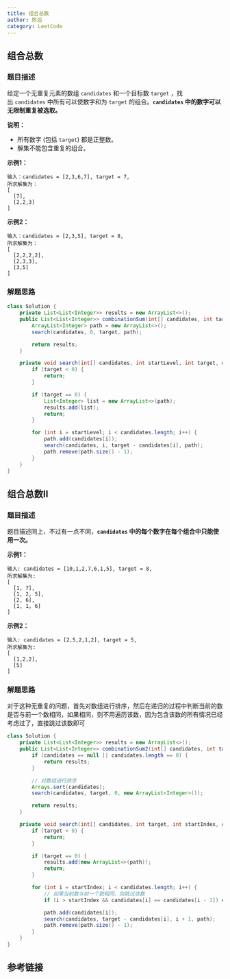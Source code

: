 ```yaml
---
title: 组合总数
author: 熊滔
category: LeetCode
---
```


## 组合总数

### 题目描述

给定一个无重复元素的数组 `candidates` 和一个目标数 `target` ，找出 `candidates` 中所有可以使数字和为 `target` 的组合。**`candidates` 中的数字可以无限制重复被选取。**

**说明：**

- 所有数字 (包括 `target`) 都是正整数。
- 解集不能包含重复的组合。 

**示例1：**

```
输入：candidates = [2,3,6,7], target = 7,
所求解集为：
[
  [7],
  [2,2,3]
]
```

**示例2：**

```
输入：candidates = [2,3,5], target = 8,
所求解集为：
[
  [2,2,2,2],
  [2,3,3],
  [3,5]
]
```

### 解题思路

```java
class Solution {
    private List<List<Integer>> results = new ArrayList<>();
    public List<List<Integer>> combinationSum(int[] candidates, int target) {
        ArrayList<Integer> path = new ArrayList<>();
        search(candidates, 0, target, path);

        return results;
    }

    private void search(int[] candidates, int startLevel, int target, ArrayList<Integer> path) {
        if (target < 0) {
            return;
        }

        if (target == 0) {
            List<Integer> list = new ArrayList<>(path);
            results.add(list);
            return;
        }

        for (int i = startLevel; i < candidates.length; i++) {
            path.add(candidates[i]);
            search(candidates, i, target - candidates[i], path);
            path.remove(path.size() - 1);
        }
    }
}
```

## 组合总数II

### 题目描述

题目描述同上，不过有一点不同，**`candidates` 中的每个数字在每个组合中只能使用一次。**

**示例1：**

```
输入: candidates = [10,1,2,7,6,1,5], target = 8,
所求解集为:
[
  [1, 7],
  [1, 2, 5],
  [2, 6],
  [1, 1, 6]
]
```

**示例2：**

```
输入: candidates = [2,5,2,1,2], target = 5,
所求解集为:
[
  [1,2,2],
  [5]
]
```

### 解题思路

对于这种无重复的问题，首先对数组进行排序，然后在递归的过程中判断当前的数是否与前一个数相同，如果相同，则不用遍历该数，因为包含该数的所有情况已经考虑过了，直接跳过该数即可

```java
class Solution {
    private List<List<Integer>> results = new ArrayList<>();
    public List<List<Integer>> combinationSum2(int[] candidates, int target) {
        if (candidates == null || candidates.length == 0) {
            return results;
        }

        // 对数组进行排序
        Arrays.sort(candidates);
        search(candidates, target, 0, new ArrayList<Integer>());

        return results;
    }

    private void search(int[] candidates, int target, int startIndex, ArrayList<Integer> path) {
        if (target < 0) {
            return;
        }

        if (target == 0) {
            results.add(new ArrayList<>(path));
            return;
        }

        for (int i = startIndex; i < candidates.length; i++) {
            // 如果当前数与前一个数相同，则跳过该数
            if (i > startIndex && candidates[i] == candidates[i - 1]) continue;

            path.add(candidates[i]);
            search(candidates, target - candidates[i], i + 1, path);
            path.remove(path.size() - 1);
        }
    }
}
```

## 参考链接

<Disqus />